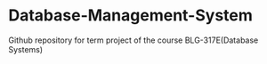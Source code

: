 # Database-Management-System
Github repository for term project of the course BLG-317E(Database Systems)
